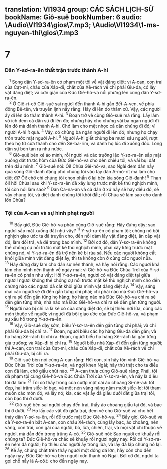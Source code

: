 translation: VI1934
group: CÁC SÁCH LỊCH-SỬ
bookName: Giô-suê 
bookNumber: 6
audio: \Audio\VI1934\gios\7.mp3; \Audio\VI1934\1-ms-nguyen-thi\gios\7.mp3
-------

<div class="title"><h1>7</h1><h3>Dân Y-sơ-ra-ên thất trận trước thành A-hi</h3></div>
<span class="verse gios_7_1"> <sup>1</sup> Song dân Y-sơ-ra-ên có phạm một tội về vật đáng diệt; vì A-can, con trai của Cạt-mi, cháu của Xáp-đi, chắt của Xê-rách về chi phái Giu-đa, có lấy vật đáng diệt; và cơn giận của Đức Giê-hô-va nổi phừng lên cùng dân Y-sơ-ra-ên. <br/></span>
<span class="verse gios_7_2"> <sup>2</sup> Ở Giê-ri-cô Giô-suê sai người đến thành A-hi gần Bết-A-ven, về phía đông Bê-tên, và truyền lịnh nầy rằng: Hãy đi lên do thám xứ. Vậy, các người ấy đi lên do thám thành A-hi. </span>
<span class="verse gios_7_3"><sup>3</sup> Đoạn trở về cùng Giô-suê mà rằng: Lấy làm vô ích đem cả dân sự đi lên đó; nhưng hãy cho chừng vài ba ngàn người đi lên đó mà đánh thành A-hi. Chớ làm cho mệt nhọc cả dân chúng đi đó; vì người A-hi ít quá. </span>
<span class="verse gios_7_4"><sup>4</sup> Vậy, có chừng ba ngàn người đi lên đó; nhưng họ chạy trốn trước mặt người A-hi. </span>
<span class="verse gios_7_5"><sup>5</sup> Người A-hi giết chừng ba mươi sáu người, rượt theo họ từ cửa thành cho đến Sê-ba-rim, và đánh họ lúc đi xuống dốc. Lòng dân sự bèn tan ra như nước. <br/></span>
<span class="verse gios_7_6"> <sup>6</sup> Giô-suê bèn xé áo mình, rồi người và các trưởng lão Y-sơ-ra-ên sấp mặt xuống đất trước hòm của Đức Giê-hô-va cho đến chiều tối, và vải bụi đất trên đầu mình. </span>
<span class="verse gios_7_7"><sup>7</sup> Giô-suê nói: Ôi! Chúa Giê-hô-va, sao Ngài đem dân nầy qua sông Giô-đanh đặng phó chúng tôi vào tay dân A-mô-rít mà làm cho diệt đi? Ôi! chớ chi chúng tôi chọn phần ở lại bên kia sông Giô-đanh! </span>
<span class="verse gios_7_8"><sup>8</sup> Than ôi! hỡi Chúa! sau khi Y-sơ-ra-ên đã xây lưng trước mặt kẻ thù nghịch mình, tôi còn nói làm sao? </span>
<span class="verse gios_7_9"><sup>9</sup> Dân Ca-na-an và cả dân ở xứ nầy sẽ hay điều đó, sẽ vây chúng tôi, và diệt danh chúng tôi khỏi đất; rồi Chúa sẽ làm sao cho danh lớn Chúa? <br/></span>
<div class="title"><h3>Tội của A-can và sự hình phạt người</h3></div>
<span class="verse gios_7_10"> <sup>10</sup> Bấy giờ, Đức Giê-hô-va phán cùng Giô-suê rằng: Hãy đứng dậy; sao ngươi sấp mặt xuống đất như vậy? </span>
<span class="verse gios_7_11"><sup>11</sup> Y-sơ-ra-ên có phạm tội; chúng nó bội nghịch giao ước ta đã truyền cho, đến nỗi dám lấy vật đáng diệt, ăn cắp vật đó, làm dối trá, và để trong bao mình. </span>
<span class="verse gios_7_12"><sup>12</sup> Bởi cớ đó, dân Y-sơ-ra-ên không thế chống cự nổi trước mặt kẻ thù nghịch mình, phải xây lưng trước mặt chúng nó, vì Y-sơ-ra-ên đã trở nên kẻ bị rủa sả. Nếu các ngươi không cất khỏi giữa mình vật đáng diệt ấy, thì ta không còn ở cùng các ngươi nữa. </span>
<span class="verse gios_7_13"><sup>13</sup> Hãy đứng dậy làm cho dân sự nên thánh, và hãy nói rằng: Các ngươi khá làm cho mình nên thánh về ngày mai; vì Giê-hô-va Đức Chúa Trời của Y-sơ-ra-ên có phán như vầy: Hỡi Y-sơ-ra-ên, ngươi có vật đáng diệt tại giữa ngươi! ngươi không thế chống cự nổi trước mặt kẻ thù nghịch mình cho đến chừng nào các ngươi đã cất khỏi giữa mình vật đáng diệt ấy. </span>
<span class="verse gios_7_14"><sup>14</sup> Vậy, sáng mai các ngươi sẽ đi đến gần từng chi phái; chi phái nào mà Đức Giê-hô-va chỉ ra sẽ đến gần từng họ hàng; họ hàng nào mà Đức Giê-hô-va chỉ ra sẽ đến gần từng nhà; nhà nào mà Đức Giê-hô-va chỉ ra sẽ đến gần từng người. </span>
<span class="verse gios_7_15"><sup>15</sup> Người nào bị chỉ ra là kẻ có của đáng diệt đó, sẽ bị thiêu nơi lửa, cùng các món thuộc về người; vì người đã bội giao ước của Đức Giê-hô-va, và phạm sự xấu hổ trong Y-sơ-ra-ên. <br/></span>
<span class="verse gios_7_16"> <sup>16</sup> Vậy, Giô-suê dậy sớm, biểu Y-sơ-ra-ên đến gần từng chi phái; và chi phái Giu-đa bị chỉ ra. </span>
<span class="verse gios_7_17"><sup>17</sup> Đoạn, người biểu các họ hàng Giu-đa đến gần; và họ hàng Xê-rách bị chỉ ra. Đoạn, người biểu họ hàng Xê-rách lại gần từng gia trưởng; và Xáp-đi bị chỉ ra. </span>
<span class="verse gios_7_18"><sup>18</sup> Người biểu nhà Xáp-đi đến gần từng người; thì A-can, con trai của Cạt-mi, cháu của Xáp-đi, chắt của Xê-rách về chi phái Giu-đa, bị chỉ ra. <br/></span>
<span class="verse gios_7_19"> <sup>19</sup> Giô-suê bèn nói cùng A-can rằng: Hỡi con, xin hãy tôn vinh Giê-hô-va Đức Chúa Trời của Y-sơ-ra-ên, và ngợi khen Ngài; hãy thú thật cho ta điều con đã làm, chớ giấu chút nào. </span>
<span class="verse gios_7_20"><sup>20</sup> A-can thưa cùng Giô-suê rằng: Phải, tôi đã phạm tội cùng Giê-hô-va Đức Chúa Trời của Y-sơ-ra-ên, và nầy là điều tôi đã làm: </span>
<span class="verse gios_7_21"><sup>21</sup> Tôi có thấy trong của cướp một cái áo choàng Si-nê-a<a data-toggle="tooltip" data-placement="bottom" title="Si-nê-a là tên của đồng bằng Ba-by-lôn">⚓</a> tốt đẹp, hai trăm siếc-lơ bạc, và một nén vàng nặng năm mươi siếc-lơ; tôi tham muốn các món đó, và lấy nó; kìa, các vật ấy đã giấu dưới đất giữa trại tôi, còn bạc thì ở dưới. <br/></span>
<span class="verse gios_7_22"> <sup>22</sup> Giô-suê bèn sai người chạy đến trại, thấy áo choàng giấu tại đó, và bạc thì ở dưới. </span>
<span class="verse gios_7_23"><sup>23</sup> Họ lấy các vật đó giữa trại, đem về cho Giô-suê và cho hết thảy dân Y-sơ-ra-ên, rồi để trước mặt Đức Giê-hô-va. </span>
<span class="verse gios_7_24"><sup>24</sup> Bấy giờ, Giô-suê và cả Y-sơ-ra-ên bắt A-can, con cháu Xê-rách, cùng lấy bạc, áo choàng, nén vàng, con trai, con gái của người, bò, lừa, chiên, trại, và mọi vật chi thuộc về người, mà dẫn đến trong trũng A-cô. </span>
<span class="verse gios_7_25"><sup>25</sup> Giô-suê nói: Sao ngươi có khuấy rối chúng ta? Đức Giê-hô-va chắc sẽ khuấy rối ngươi ngày nay. Rồi cả Y-sơ-ra-ên ném đá người; họ thiêu các người ấy trong lửa, và lấy đá lấp chúng nó lại. </span>
<span class="verse gios_7_26"><sup>26</sup> Kế ấy, chúng chất trên thây người một đống đá lớn, hãy còn cho đến ngày nay. Đức Giê-hô-va bèn nguôi cơn thạnh nộ Ngài. Bởi cớ đó, người ta gọi chỗ nầy là A-cô<a data-toggle="tooltip" data-placement="bottom" title="Trũng A-cô nghĩa là trũng khuấy rối">⚓</a> cho đến ngày nay. <br/></span>

